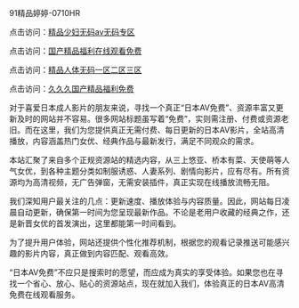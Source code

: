 91精品婷婷-0710HR

点击访问：<a href="https://heiliaoga6s9v.pages.dev">精品少妇无码av无码专区</a>

点击访问：<a href="https://heiliaozj3tjd.pages.dev">国产精品福利在线观看免费</a>

点击访问：<a href="https://heiliaoga6s9v.pages.dev">精品人体无码一区二区三区</a>

点击访问：<a href="https://heiliaoxqkkct.pages.dev">久久久国产精品福利免费</a>

对于喜爱日本成人影片的朋友来说，寻找一个真正“日本AV免费”、资源丰富又更新及时的网站并不容易。很多网站标题虽写着“免费”，实则需注册、付费或资源老旧。而在这里，我们为您提供真正无需付费、每日更新的日本AV影片，全站高清播放，内容涵盖热门女优、经典作品与最新发行，满足不同观众的需求。

本站汇聚了来自多个正规资源站的精选内容，从三上悠亚、桥本有菜、天使萌等人气女优，到各种主题分类如制服诱惑、人妻系列、剧情向影片，应有尽有。所有资源均为高清视频，无广告弹窗，无需安装插件，真正实现在线播放流畅无阻。

我们深知用户最关注的几点：更新速度、播放体验与内容质量。因此，网站每日凌晨自动更新，确保第一时间为您呈现最新作品。不论是老用户收藏的经典之作，还是新晋女优的首发演出，这里都能第一时间看到。

为了提升用户体验，网站还提供个性化推荐机制，根据您的观看记录推送可能感兴趣的影片内容，真正做到内容匹配、观看高效。

“日本AV免费”不应只是搜索时的愿望，而应成为真实的享受体验。如果您也在寻找一个省心、放心、贴心的资源站点，现在就加入我们，体验真正的日本AV高清免费在线观看服务。

<span style="display:none;">[Canonical link](https://github.com/sht20250710/riben874)</span>
